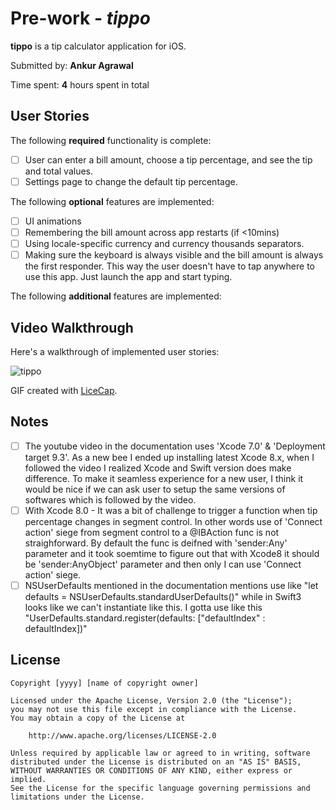# Pre-work - *tippo*

**tippo** is a tip calculator application for iOS.

Submitted by: **Ankur Agrawal**

Time spent: **4** hours spent in total

## User Stories

The following **required** functionality is complete:

* [ ] User can enter a bill amount, choose a tip percentage, and see the tip and total values.
* [ ] Settings page to change the default tip percentage.

The following **optional** features are implemented:

* [ ] UI animations 
* [ ] Remembering the bill amount across app restarts (if <10mins)
* [ ] Using locale-specific currency and currency thousands separators.
* [ ] Making sure the keyboard is always visible and the bill amount is always the first responder. This way the user doesn't have to tap anywhere to use this app. Just launch the app and start typing.

The following **additional** features are implemented:

## Video Walkthrough 

Here's a walkthrough of implemented user stories:

<img src='http://imgur.com/9voPmL8.gif' title='Tip Calculator' width='' alt='tippo' />

GIF created with [LiceCap](http://www.cockos.com/licecap/).

## Notes

* [ ] The youtube video in the documentation uses 'Xcode 7.0' & 'Deployment target 9.3'. As a new bee I ended up installing latest Xcode 8.x, when I followed the video I realized Xcode and Swift version does make difference. To make it seamless experience for a new user, I think it would be nice if we can ask user to setup the same versions of softwares which is followed by the video.  
* [ ] With Xcode 8.0 - It was a bit of challenge to trigger a function when tip percentage changes in segment control.
In other words use of 'Connect action' siege from segment control to a @IBAction func is not straighforward. By default the func is deifned with 'sender:Any' parameter and it took soemtime to figure out that with Xcode8 it should be 'sender:AnyObject' parameter and then only I can use 'Connect action' siege.  
* [ ] NSUserDefaults mentioned in the documentation mentions use like "let defaults = NSUserDefaults.standardUserDefaults()" while in Swift3 looks like we can't instantiate like this. I gotta use like this "UserDefaults.standard.register(defaults: ["defaultIndex" : defaultIndex])"

## License

    Copyright [yyyy] [name of copyright owner]

    Licensed under the Apache License, Version 2.0 (the "License");
    you may not use this file except in compliance with the License.
    You may obtain a copy of the License at

        http://www.apache.org/licenses/LICENSE-2.0

    Unless required by applicable law or agreed to in writing, software
    distributed under the License is distributed on an "AS IS" BASIS,
    WITHOUT WARRANTIES OR CONDITIONS OF ANY KIND, either express or implied.
    See the License for the specific language governing permissions and
    limitations under the License.
